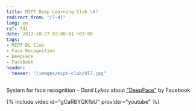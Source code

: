 ```yaml
---
title: MIPT Deep Learning Club \#7
redirect_from: "/7-dl"
lang: en
ref: 7dl
date: 2017-10-27 03:00:01 +03:00
tags:
- MIPT DL Club
- Face Recognition
- DeepFace
- Facebook
header:
  teaser: "/images/mipt-club/dl7.jpg"
---
```


System for face recognition - _Danil Lykov_ about ["DeepFace"](https://research.fb.com/publications/deepface-closing-the-gap-to-human-level-performance-in-face-verification/) by Facebook

{% include video id="gCaRBYQKfbU" provider="youtube" %}
